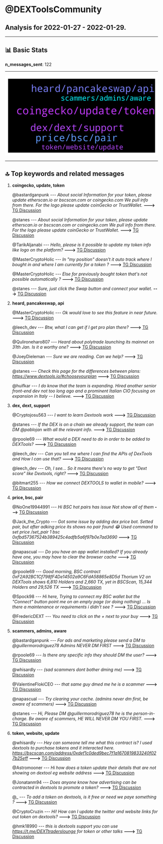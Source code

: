 # **@DEXToolsCommunity**
 ## Analysis for **2022-01-27** - **2022-01-29**.

---

## 📊 **Basic Stats**

**n_messages_sent**: 122

---
![wordcloud](DEXToolsCommunity_2Days_wordcloud.png)

---


## 🔝 **Top keywords and related messages**

1. **coingecko, update, token**

    @bastardganpunk --- *About social Information for your token, please update etherscan.io or bscscan.com or coingecko.com  We pull info from there.    For the logo please update coinGecko or TrustWallet.* **--->** [TG Discussion](https://t.me/DEXToolsCommunity/329403)

    @stanes --- *About social Information for your token, please update etherscan.io or bscscan.com or coingecko.com  We pull info from there.    For the logo please update coinGecko or TrustWallet.* **--->** [TG Discussion](https://t.me/DEXToolsCommunity/329378)

    @TarikAljanabi --- *Hello, please is it possible to update my token info like logo on the platform?* **--->** [TG Discussion](https://t.me/DEXToolsCommunity/329377)

    @MasterCryptoHolic --- *In "my position" doesn't it auto track where I bought in and where I am currently for a token ?* **--->** [TG Discussion](https://t.me/DEXToolsCommunity/329556)

    @MasterCryptoHolic --- *Else for previously bought token that's not possible automatically ?* **--->** [TG Discussion](https://t.me/DEXToolsCommunity/329560)

    @stanes --- *Sure, just click the Swap button and connect your wallet.* **--->** [TG Discussion](https://t.me/DEXToolsCommunity/329349)

2. **heard, pancakeswap, api**

    @MasterCryptoHolic --- *Ok would love to see this feature in near future.* **--->** [TG Discussion](https://t.me/DEXToolsCommunity/329563)

    @leech_dev --- *Btw, what I can get if I get pro plan there?* **--->** [TG Discussion](https://t.me/DEXToolsCommunity/329210)

    @Qulironeharo807 --- *Heard about polytrade launching its mainnet on 31th Jan. Is it a worthy one?* **--->** [TG Discussion](https://t.me/DEXToolsCommunity/329241)

    @JoeyDieleman --- *Sure we are reading. Can we help?* **--->** [TG Discussion](https://t.me/DEXToolsCommunity/328977)

    @stanes --- *Check this page for the differences between plans: https://www.dextools.io/#chooseyourplan* **--->** [TG Discussion](https://t.me/DEXToolsCommunity/329222)

    @huifkar --- *I do know that the team is expanding. Hired another senior front-end dev not too long ago and a prominent Italian CIO focusing on expansion in Italy -- I believe.* **--->** [TG Discussion](https://t.me/DEXToolsCommunity/329040)

3. **dex, dext, support**

    @Cryptojosu563 --- *I want to learn Dextools work* **--->** [TG Discussion](https://t.me/DEXToolsCommunity/329109)

    @stanes --- *If the DEX is on a chain we already support, the team can DM @pablojan with all the relevant info.* **--->** [TG Discussion](https://t.me/DEXToolsCommunity/328789)

    @rpoole69 --- *What would a DEX need to do in order to be added to DEXTools?* **--->** [TG Discussion](https://t.me/DEXToolsCommunity/328782)

    @leech_dev --- *Can you tell me where I can find the APIs of DexTools and How I can use that?* **--->** [TG Discussion](https://t.me/DEXToolsCommunity/329204)

    @leech_dev --- *Oh, I see... So it means there's no way to get "Dext score" like Dextools, right?* **--->** [TG Discussion](https://t.me/DEXToolsCommunity/329207)

    @bitmart255 --- *How we connect DEXTOOLS to wallet in mobile?* **--->** [TG Discussion](https://t.me/DEXToolsCommunity/329061)

4. **price, bsc, pair**

    @NoOne19944991 --- *Hi BSC hot pairs has issue Not show all of them* **--->** [TG Discussion](https://t.me/DEXToolsCommunity/329116)

    @Jack_the_Crypto --- *Got some issue by adding dex price bot. Setted pair, but after adking price its shows no pair found 😂  Used command to set price /set_pair 1 bsc 0xfbd57367524b389425c4adfb5a6f97b0e7ad3690* **--->** [TG Discussion](https://t.me/DEXToolsCommunity/329253)

    @napascual --- *Do you have an app wallet installed? If you already have one, you may have to clear the browser cache* **--->** [TG Discussion](https://t.me/DEXToolsCommunity/329075)

    @rpoole69 --- *Good morning, BSC contract 0xF2A92BC1Cf798fF4De14502a9C6FdA58865e8D5d Thorium V2 on DEXTools shows 6,810 Holders and 2,660 TX, yet in BSCScan, 15,344 Holders and 29,526 TX* **--->** [TG Discussion](https://t.me/DEXToolsCommunity/329265)

    @Spock98 --- *Hi here, Trying to connect my BSC wallet but the "Connect" button point me on an empty page (or doing nothing) ... Is there a maintenance or requirements i didn't see ?* **--->** [TG Discussion](https://t.me/DEXToolsCommunity/329277)

    @FredericDEXT --- *You need to click on the + next to your buy* **--->** [TG Discussion](https://t.me/DEXToolsCommunity/329557)

5. **scammers, admins, aware**

    @bastardganpunk --- *For ads and marketing please send a DM to @guillermorodriguez78  Admins NEVER DM FIRST* **--->** [TG Discussion](https://t.me/DEXToolsCommunity/329400)

    @rpoole69 --- *Is there any specific info they should DM the user?* **--->** [TG Discussion](https://t.me/DEXToolsCommunity/328792)

    @whisardly --- *(sad scammers dont bother dming me)* **--->** [TG Discussion](https://t.me/DEXToolsCommunity/329523)

    @ValentineFlokiCEO --- *that same guy dmed me he is a scammer* **--->** [TG Discussion](https://t.me/DEXToolsCommunity/329418)

    @napascual --- *Try clearing your cache. (admins never dm first, be aware of scammers)* **--->** [TG Discussion](https://t.me/DEXToolsCommunity/329278)

    @stanes --- *Hi, Please DM @guillermorodriguez78 he is the person-in-charge.  Be aware of scammers, HE WILL NEVER DM YOU FIRST.* **--->** [TG Discussion](https://t.me/DEXToolsCommunity/329254)

6. **token, website, update**

    @whisardly --- *Hey can someone tell me what this contract is? I used dextools to purchase tokens and it interacted here.  https://bscscan.com/address/0xdef1c0ded9bec7f1a1670819833240f027b25eff* **--->** [TG Discussion](https://t.me/DEXToolsCommunity/329520)

    @Astromooner --- *Hi how does a token update their details that are not showing on dextool eg website address* **--->** [TG Discussion](https://t.me/DEXToolsCommunity/329402)

    @Jonatanm94 --- *Does anyone know how advertising can be contracted in dextools to promote a token?* **--->** [TG Discussion](https://t.me/DEXToolsCommunity/329399)

    @_ --- *To add a token on dextools, is it free or need we paye something ?* **--->** [TG Discussion](https://t.me/DEXToolsCommunity/329231)

    @CryptoCruzin --- *Hi! How can I update the twitter and website links for out token on dextools?* **--->** [TG Discussion](https://t.me/DEXToolsCommunity/329181)

    @hmk18990 --- *this is dextools support you can use https://t.me/DEXTtraderslounge for token or other talks* **--->** [TG Discussion](https://t.me/DEXToolsCommunity/329036)

